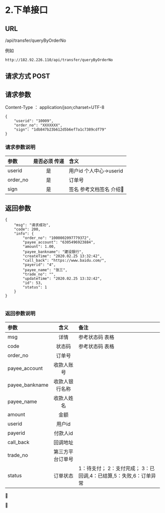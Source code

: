 # 2.下单接口


## URL

/api/transfer/queryByOrderNo

例如

    http://182.92.226.110/api/transfer/queryByOrderNo


## 请求方式   POST
  
## 请求参数
Content-Type   ： application/json;charset=UTF-8
```
{
	"userid": "10009",
	"order_no": "XXXXXXX",
	"sign": "1db847b23b612d5b6ef7a1c7389cdf79"
}

```
### 请求参数说明

| 参数        | 是否必须 传递           | 含义  |
| :------------- |:-------------:| :-----|
| userid      | 是          |  用户id   个人中心->userid |
| order_no     | 是      |   订单号 |
| sign    | 是      |  签名 参考文档签名 介绍  |

## 返回参数
```$xslt
{
	"msg": "请求成功",
	"code": 200,
	"info": {
		"order_no": "1000002097779372",
		"payee_account": "6305496923884",
		"amount": 1.00,
		"payee_bankname": "建设银行",
		"createTime": "2020.02.25 13:32:42",
		"call_back": "https://www.baidu.com/",
		"payerid": "4",
		"payee_name": "张三",
		"trade_no": "",
		"updateTime": "2020.02.25 13:32:42",
		"id": 53,
		"status": 1
	}
}


```

### 返回参数说明

| 参数        | 含义           | 备注  |
| :------------- |:-------------:| :-----|
| msg      | 详情          |  参考状态码 表格 |
| code     | 状态码      |   参考状态码 表格 |
| order_no | 订单号      |     |
| payee_account    | 收款人账号      |     |
| payee_bankname   | 收款人银行名称      |   |
| payee_name    | 收款人姓名      |     |
| amount    | 金额      |   |
| userid    | 用户id      |   |
| payerid    | 付款人id      |   |
| call_back    | 回调地址      |   |
| trade_no    | 第三方平台订单号      |   |
| status    | 订单状态      |  1：待支付； 2：支付完成； 3：已回调,4：已结算,5：失败,6：订单异常   |



 




















